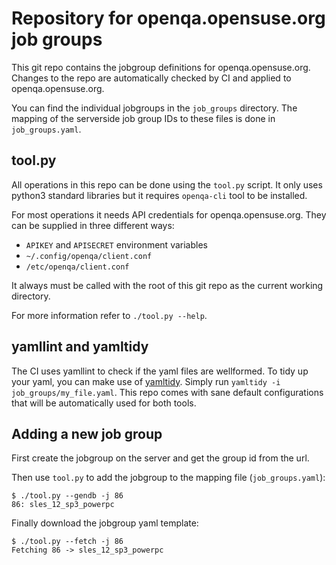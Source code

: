 # Repository for openqa.opensuse.org job groups

This git repo contains the jobgroup definitions for openqa.opensuse.org.
Changes to the repo are automatically checked by CI and applied to openqa.opensuse.org.

You can find the individual jobgroups in the `job_groups` directory.
The mapping of the serverside job group IDs to these files is done in `job_groups.yaml`.

## tool.py

All operations in this repo can be done using the `tool.py` script.
It only uses python3 standard libraries but it requires `openqa-cli`
tool to be installed.

For most operations it needs API credentials for openqa.opensuse.org.
They can be supplied in three different ways:

* `APIKEY` and `APISECRET` environment variables
* `~/.config/openqa/client.conf`
* `/etc/openqa/client.conf`

It always must be called with the root of this git repo as the
current working directory.

For more information refer to `./tool.py --help`.

## yamllint and yamltidy

The CI uses yamllint to check if the yaml files are wellformed.
To tidy up your yaml, you can make use of [yamltidy](https://github.com/perlpunk/yamltidy).
Simply run `yamltidy -i job_groups/my_file.yaml`.
This repo comes with sane default configurations that will be automatically used for both
tools.


## Adding a new job group

First create the jobgroup on the server and get the group id from the url.

Then use `tool.py` to add the jobgroup to the mapping file (`job_groups.yaml`):
```
$ ./tool.py --gendb -j 86
86: sles_12_sp3_powerpc
```

Finally download the jobgroup yaml template:
```
$ ./tool.py --fetch -j 86
Fetching 86 -> sles_12_sp3_powerpc
```
